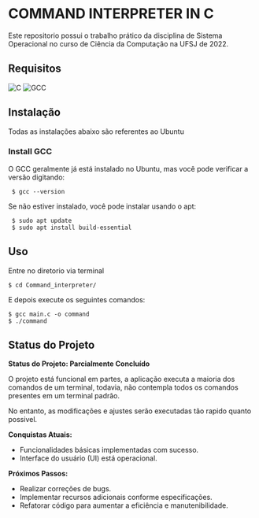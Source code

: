 # COMMAND INTERPRETER IN C

Este repositorio possui o trabalho prático da disciplina de Sistema Operacional no curso de Ciência da Computação na UFSJ de 2022.

## Requisitos

<div>
  <img src="https://img.shields.io/badge/C-A8B9CC?style=for-the-badge&amp;logo=C&amp;logoColor=white" alt="C">
  <img src="https://img.shields.io/badge/Gcc-323330?style=for-the-badge&amp;logo=Gcc&amp;logoColor=white" alt="GCC">
</div>

## Instalação

Todas as instalações abaixo são referentes ao Ubuntu

### Install GCC

O GCC geralmente já está instalado no Ubuntu, mas você pode verificar a versão digitando:

     $ gcc --version

Se não estiver instalado, você pode instalar usando o apt:

     $ sudo apt update
     $ sudo apt install build-essential

## Uso

Entre no diretorio via terminal

    $ cd Command_interpreter/

E depois execute os seguintes comandos:

    $ gcc main.c -o command
    $ ./command


## Status do Projeto

**Status do Projeto: Parcialmente Concluído**

O projeto está funcional em partes, a aplicação executa a maioria dos comandos de um terminal, todavia, não contempla todos os comandos presentes em um terminal padrão.

No entanto, as modificações e ajustes serão executadas tão rapido quanto possivel.

**Conquistas Atuais:**
- Funcionalidades básicas implementadas com sucesso.
- Interface do usuário (UI) está operacional.

**Próximos Passos:**
- Realizar correções de bugs.
- Implementar recursos adicionais conforme especificações.
- Refatorar código para aumentar a eficiência e manutenibilidade.